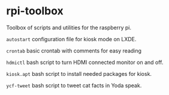 rpi-toolbox
===========

Toolbox of scripts and utilities for the raspberry pi.

`autostart` configuration file for kiosk mode on LXDE.

`crontab` basic crontab with comments for easy reading

`hdmictl` bash script to turn HDMI connected monitor on and off.

`kiosk.apt` bash script to install needed packages for kiosk.

`ycf-tweet` bash script to tweet cat facts in Yoda speak.
